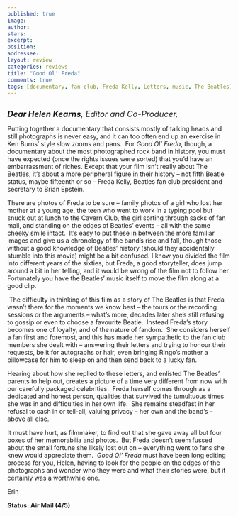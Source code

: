 ```yaml
---
published: true
image:
author: 
stars: 
excerpt: 
position: 
addressee: 
layout: review
categories: reviews
title: "Good Ol' Freda"
comments: true
tags: [documentary, fan club, Freda Kelly, Letters, music, The Beatles]
---
```

<div><p><span class="full-image-block ssNonEditable"><span><a href="/letters/2013/9/25/good-ol-freda.html"><img src="http://static.squarespace.com/static/5005f6bcc4aa41161b33e89e/5329cf1fe4b07c068ebf74de/5329cf1fe4b07c068ebf78ce/1380118656827/Good%20Ol'%20Freda.jpg" alt="" /></a></span></span></p>
<p><span style="font-size:130%;"><em><strong>Dear Helen Kearns</strong>, Editor and Co-Producer,</em></span></p>
<p>Putting together a documentary that consists mostly of talking heads and still photographs is never easy, and it can too often end up an exercise in Ken Burns&rsquo; style slow zooms and pans.&nbsp; For <em>Good Ol&rsquo; Freda</em>, though, a documentary about the most photographed rock band in history, you must have expected (once the rights issues were sorted) that you&rsquo;d have an embarrassment of riches. Except that your film isn&rsquo;t really about The Beatles, it&rsquo;s about a more peripheral figure in their history &ndash; not fifth Beatle status, maybe fifteenth or so &ndash; Freda Kelly, Beatles fan club president and secretary to Brian Epstein.&nbsp;</p>
<p>There are photos of Freda to be sure &ndash; family photos of a girl who lost her mother at a young age, the teen who went to work in a typing pool but snuck out at lunch to the Cavern Club, the girl sorting through sacks of fan mail, and standing on the edges of Beatles&rsquo; events &ndash; all with the same cheeky smile intact.&nbsp; It&rsquo;s easy to put these in between the more familiar images and give us a chronology of the band&rsquo;s rise and fall, though those without a good knowledge of Beatles&rsquo; history (should they accidentally stumble into this movie) might be a bit confused. I know you divided the film into different years of the sixties, but Freda, a good storyteller, does jump around a bit in her telling, and it would be wrong of the film not to follow her. Fortunately you have the Beatles&rsquo; music itself to move the film along at a good clip.</p>
<p>&nbsp;The difficulty in thinking of this film as a story of The Beatles is that Freda wasn&rsquo;t there for the moments we know best &ndash; the tours or the recording sessions or the arguments &ndash; what&rsquo;s more, decades later she&rsquo;s still refusing to gossip or even to choose a favourite Beatle.&nbsp; Instead Freda&rsquo;s story becomes one of loyalty, and of the nature of fandom.&nbsp; She considers herself a fan first and foremost, and this has made her sympathetic to the fan club members she dealt with &ndash; answering their letters and trying to honour their requests, be it for autographs or hair, even bringing Ringo&rsquo;s mother a pillowcase for him to sleep on and then send back to a lucky fan.&nbsp;</p>
<p>Hearing about how she replied to these letters, and enlisted The Beatles&rsquo; parents to help out, creates a picture of a time very different from now with our carefully packaged celebrities.&nbsp; Freda herself comes through as a dedicated and honest person, qualities that survived the tumultuous times she was in and difficulties in her own life.&nbsp; She remains steadfast in her refusal to cash in or tell-all, valuing privacy &ndash; her own and the band&rsquo;s &ndash; above all else.</p>
<p>It must have hurt, as filmmaker, to find out that she gave away all but four boxes of her memorabilia and photos.&nbsp; But Freda doesn&rsquo;t seem fussed about the small fortune she likely lost out on &ndash; everything went to fans she knew would appreciate them.&nbsp; <em>Good Ol&rsquo; Freda</em> must have been long editing process for you, Helen, having to look for the people on the edges of the photographs and wonder who they were and what their stories were, but it certainly was a worthwhile one.</p>
<p>Erin</p>
<p><strong>Status: Air Mail (4/5)</strong></p></div>

